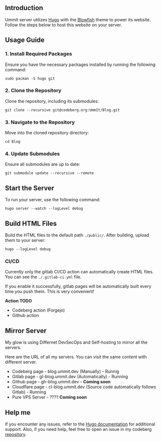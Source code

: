 ## Introduction

UmmIt server utilizes [Hugo](https://gohugo.io/) with the [Blowfish](https://blowfish.page/) theme to power its website. Follow the steps below to host this website on your server.

## Usage Guide

### 1. Install Required Packages

Ensure you have the necessary packages installed by running the following command:

```shell
sudo pacman -S hugo git
```

### 2. Clone the Repository

Clone the repository, including its submodules:

```shell
git clone --recursive git@codeberg.org:UmmIt/Blog.git
```

### 3. Navigate to the Repository

Move into the cloned repository directory:

```shell
cd Blog
```

### 4. Update Submodules

Ensure all submodules are up to date:

```shell
git submodule update --recursive --remote
```

## Start the Server

To run your server, use the following command:

```shell
hugo server --watch --logLevel debug
```

## Build HTML Files

Build the HTML files to the default path `./public/`. After building, upload them to your server:

```shell
hugo --logLevel debug
```

### CI/CD

Currently only the gitlab CI/CD action can automatically create HTML files. You can see the `./.gitlab-ci.yml` file.

If you enable it successfully, gitlab pages will be automatically built every time you push them. This is very convenient!

**Action TODO**

- Codeberg action (Forgejo)
- Github action

## Mirror Server

My glow is using Differnet DevSecOps and Self-hosting to mirror all the servers.

Here are the URL of all my servers. You can visit the same content with different server.

- Codeberg page - blog.ummit.dev (Manually) - Runnig
- Gitlab page - gl-blog.ummit.dev (Automatically) - Running
- Github page - gh-blog.ummit.dev - **Coming soon**
- Cloudflare page - cl-blog.ummit.dev (Source code automatically follows Gitlab) - Running
- Pure VPS Server - ???? **Coming soon**

## Help me

If you encounter any issues, refer to the [Hugo documentation](https://gohugo.io/documentation/) for additional support. Also, if you need help, feel free to open an issue in my codeberg [repository](https://codeberg.org/UmmIt/Blog/issues).
